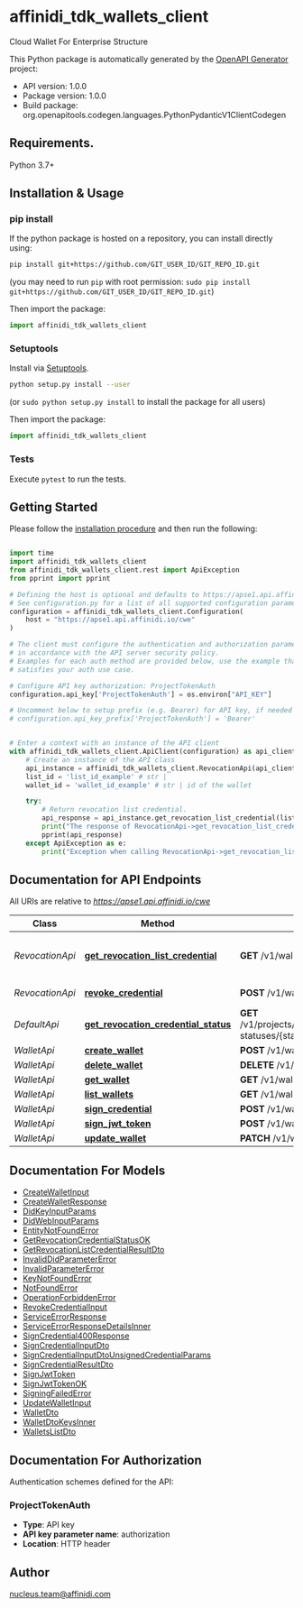 # affinidi_tdk_wallets_client

Cloud Wallet For Enterprise Structure

This Python package is automatically generated by the [OpenAPI Generator](https://openapi-generator.tech) project:

- API version: 1.0.0
- Package version: 1.0.0
- Build package: org.openapitools.codegen.languages.PythonPydanticV1ClientCodegen

## Requirements.

Python 3.7+

## Installation & Usage

### pip install

If the python package is hosted on a repository, you can install directly using:

```sh
pip install git+https://github.com/GIT_USER_ID/GIT_REPO_ID.git
```

(you may need to run `pip` with root permission: `sudo pip install git+https://github.com/GIT_USER_ID/GIT_REPO_ID.git`)

Then import the package:

```python
import affinidi_tdk_wallets_client
```

### Setuptools

Install via [Setuptools](http://pypi.python.org/pypi/setuptools).

```sh
python setup.py install --user
```

(or `sudo python setup.py install` to install the package for all users)

Then import the package:

```python
import affinidi_tdk_wallets_client
```

### Tests

Execute `pytest` to run the tests.

## Getting Started

Please follow the [installation procedure](#installation--usage) and then run the following:

```python

import time
import affinidi_tdk_wallets_client
from affinidi_tdk_wallets_client.rest import ApiException
from pprint import pprint

# Defining the host is optional and defaults to https://apse1.api.affinidi.io/cwe
# See configuration.py for a list of all supported configuration parameters.
configuration = affinidi_tdk_wallets_client.Configuration(
    host = "https://apse1.api.affinidi.io/cwe"
)

# The client must configure the authentication and authorization parameters
# in accordance with the API server security policy.
# Examples for each auth method are provided below, use the example that
# satisfies your auth use case.

# Configure API key authorization: ProjectTokenAuth
configuration.api_key['ProjectTokenAuth'] = os.environ["API_KEY"]

# Uncomment below to setup prefix (e.g. Bearer) for API key, if needed
# configuration.api_key_prefix['ProjectTokenAuth'] = 'Bearer'


# Enter a context with an instance of the API client
with affinidi_tdk_wallets_client.ApiClient(configuration) as api_client:
    # Create an instance of the API class
    api_instance = affinidi_tdk_wallets_client.RevocationApi(api_client)
    list_id = 'list_id_example' # str |
    wallet_id = 'wallet_id_example' # str | id of the wallet

    try:
        # Return revocation list credential.
        api_response = api_instance.get_revocation_list_credential(list_id, wallet_id)
        print("The response of RevocationApi->get_revocation_list_credential:\n")
        pprint(api_response)
    except ApiException as e:
        print("Exception when calling RevocationApi->get_revocation_list_credential: %s\n" % e)

```

## Documentation for API Endpoints

All URIs are relative to *https://apse1.api.affinidi.io/cwe*

| Class           | Method                                                                                      | HTTP request                                                                       | Description                        |
| --------------- | ------------------------------------------------------------------------------------------- | ---------------------------------------------------------------------------------- | ---------------------------------- |
| _RevocationApi_ | [**get_revocation_list_credential**](docs/RevocationApi.md#get_revocation_list_credential)  | **GET** /v1/wallets/{walletId}/revocation-list/{listId}                            | Return revocation list credential. |
| _RevocationApi_ | [**revoke_credential**](docs/RevocationApi.md#revoke_credential)                            | **POST** /v1/wallets/{walletId}/revoke                                             | Revoke Credential.                 |
| _DefaultApi_    | [**get_revocation_credential_status**](docs/DefaultApi.md#get_revocation_credential_status) | **GET** /v1/projects/{projectId}/wallets/{walletId}/revocation-statuses/{statusId} |
| _WalletApi_     | [**create_wallet**](docs/WalletApi.md#create_wallet)                                        | **POST** /v1/wallets                                                               |
| _WalletApi_     | [**delete_wallet**](docs/WalletApi.md#delete_wallet)                                        | **DELETE** /v1/wallets/{walletId}                                                  |
| _WalletApi_     | [**get_wallet**](docs/WalletApi.md#get_wallet)                                              | **GET** /v1/wallets/{walletId}                                                     |
| _WalletApi_     | [**list_wallets**](docs/WalletApi.md#list_wallets)                                          | **GET** /v1/wallets                                                                |
| _WalletApi_     | [**sign_credential**](docs/WalletApi.md#sign_credential)                                    | **POST** /v1/wallets/{walletId}/sign-credential                                    |
| _WalletApi_     | [**sign_jwt_token**](docs/WalletApi.md#sign_jwt_token)                                      | **POST** /v1/wallets/{walletId}/sign-jwt                                           |
| _WalletApi_     | [**update_wallet**](docs/WalletApi.md#update_wallet)                                        | **PATCH** /v1/wallets/{walletId}                                                   |

## Documentation For Models

- [CreateWalletInput](docs/CreateWalletInput.md)
- [CreateWalletResponse](docs/CreateWalletResponse.md)
- [DidKeyInputParams](docs/DidKeyInputParams.md)
- [DidWebInputParams](docs/DidWebInputParams.md)
- [EntityNotFoundError](docs/EntityNotFoundError.md)
- [GetRevocationCredentialStatusOK](docs/GetRevocationCredentialStatusOK.md)
- [GetRevocationListCredentialResultDto](docs/GetRevocationListCredentialResultDto.md)
- [InvalidDidParameterError](docs/InvalidDidParameterError.md)
- [InvalidParameterError](docs/InvalidParameterError.md)
- [KeyNotFoundError](docs/KeyNotFoundError.md)
- [NotFoundError](docs/NotFoundError.md)
- [OperationForbiddenError](docs/OperationForbiddenError.md)
- [RevokeCredentialInput](docs/RevokeCredentialInput.md)
- [ServiceErrorResponse](docs/ServiceErrorResponse.md)
- [ServiceErrorResponseDetailsInner](docs/ServiceErrorResponseDetailsInner.md)
- [SignCredential400Response](docs/SignCredential400Response.md)
- [SignCredentialInputDto](docs/SignCredentialInputDto.md)
- [SignCredentialInputDtoUnsignedCredentialParams](docs/SignCredentialInputDtoUnsignedCredentialParams.md)
- [SignCredentialResultDto](docs/SignCredentialResultDto.md)
- [SignJwtToken](docs/SignJwtToken.md)
- [SignJwtTokenOK](docs/SignJwtTokenOK.md)
- [SigningFailedError](docs/SigningFailedError.md)
- [UpdateWalletInput](docs/UpdateWalletInput.md)
- [WalletDto](docs/WalletDto.md)
- [WalletDtoKeysInner](docs/WalletDtoKeysInner.md)
- [WalletsListDto](docs/WalletsListDto.md)

<a id="documentation-for-authorization"></a>

## Documentation For Authorization

Authentication schemes defined for the API:
<a id="ProjectTokenAuth"></a>

### ProjectTokenAuth

- **Type**: API key
- **API key parameter name**: authorization
- **Location**: HTTP header

## Author

nucleus.team@affinidi.com
